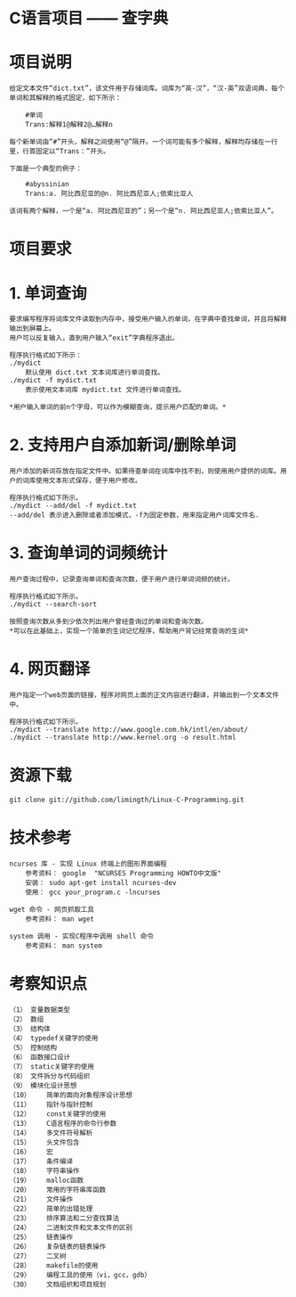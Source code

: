 # C语言项目 —— 查字典


项目说明
========

	给定文本文件“dict.txt”，该文件用于存储词库。词库为“英-汉”，“汉-英”双语词典，每个单词和其解释的格式固定，如下所示：

		#单词
		Trans:解释1@解释2@…解释n

	每个新单词由“#”开头，解释之间使用“@”隔开。一个词可能有多个解释，解释均存储在一行里，行首固定以“Trans：”开头。
	
	下面是一个典型的例子：

		#abyssinian
		Trans:a. 阿比西尼亚的@n. 阿比西尼亚人;依索比亚人

	该词有两个解释，一个是“a. 阿比西尼亚的”；另一个是“n. 阿比西尼亚人;依索比亚人”。


项目要求
========

# 1. 单词查询
	要求编写程序将词库文件读取到内存中，接受用户输入的单词，在字典中查找单词，并且将解释输出到屏幕上。
	用户可以反复输入，直到用户输入“exit”字典程序退出。

	程序执行格式如下所示：
	./mydict 
		默认使用 dict.txt 文本词库进行单词查找。
	./mydict -f mydict.txt
		表示使用文本词库 mydict.txt 文件进行单词查找。
		
	*用户输入单词的前n个字母，可以作为模糊查询，提示用户匹配的单词。*

# 2. 支持用户自添加新词/删除单词
	用户添加的新词存放在指定文件中。如果待查单词在词库中找不到，则使用用户提供的词库。用户的词库使用文本形式保存，便于用户修改。

	程序执行格式如下所示。
	./mydict --add/del -f mydict.txt
	--add/del 表示进入删除或者添加模式，-f为固定参数，用来指定用户词库文件名.

# 3. 查询单词的词频统计
	用户查询过程中，记录查询单词和查询次数，便于用户进行单词词频的统计。

	程序执行格式如下所示。
	./mydict --search-sort

	按照查询次数从多到少依次列出用户曾经查询过的单词和查询次数。
	*可以在此基础上，实现一个简单的生词记忆程序，帮助用户背记经常查询的生词*

# 4. 网页翻译
	用户指定一个web页面的链接，程序对网页上面的正文内容进行翻译，并输出到一个文本文件中。

	程序执行格式如下所示。
	./mydict --translate http://www.google.com.hk/intl/en/about/
	./mydict --translate http://www.kernel.org -o result.html


资源下载
========
	git clone git://github.com/limingth/Linux-C-Programming.git


技术参考
========
	ncurses 库 - 实现 Linux 终端上的图形界面编程
		参考资料： google  "NCURSES Programming HOWTO中文版"
		安装： sudo apt-get install ncurses-dev
		使用： gcc your_program.c -lncurses
		
	wget 命令 - 网页抓取工具
		参考资料： man wget
		
	system 调用 - 实现C程序中调用 shell 命令
		参考资料： man system
		
考察知识点
==========	
	（1）	变量数据类型
	（2）	数组
	（3）	结构体
	（4）	typedef关键字的使用
	（5）	控制结构
	（6）	函数接口设计
	（7）	static关键字的使用
	（8）	文件拆分与代码组织
	（9）	模块化设计思想
	（10）	简单的面向对象程序设计思想
	（11）	指针与指针控制
	（12）	const关键字的使用
	（13）	C语言程序的命令行参数
	（14）	多文件符号解析
	（15）	头文件包含
	（16）	宏
	（17）	条件编译
	（18）	字符串操作
	（19）	malloc函数
	（20）	常用的字符串库函数
	（21）	文件操作
	（22）	简单的出错处理
	（23）	排序算法和二分查找算法
	（24）	二进制文件和文本文件的区别
	（25）	链表操作
	（26）	复杂链表的链表操作
	（27）	二叉树
	（28）	makefile的使用
	（29）	编程工具的使用（vi，gcc，gdb）
	（30）	文档组织和项目规划

